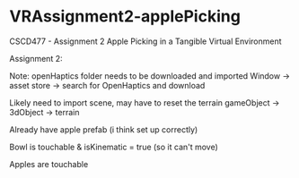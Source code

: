 # VRAssignment2-applePicking
CSCD477 - Assignment 2 Apple Picking in a Tangible Virtual Environment

Assignment 2:

Note: openHaptics folder needs to be downloaded and imported 
  Window -> asset store -> search for OpenHaptics and download
  
  Likely need to import scene, may have to reset the terrain 
    gameObject -> 3dObject -> terrain 
    
   
Already have apple prefab (i think set up correctly)
 
 Bowl is touchable & isKinematic = true (so it can't move)
 
 Apples are touchable 
